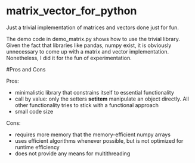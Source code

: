 # matrix_vector_for_python
Just a trivial implementation of matrices and vectors done just for fun.

The demo code in demo_matrix.py shows how to use the trivial library. Given the fact that libraries like pandas, numpy exist, it is obviously unnecessary to come up with a matrix and vector implementation. Nonetheless, I did it for the fun of experimentation.


#Pros and Cons

Pros:

+ minimalistic library that constrains itself to essential functionality
+ call by value: only the setters __setitem__ manipulate an object directly. All other functionality tries to stick with a functional approach
+ small code size

Cons:

+ requires more memory that the memory-efficient numpy arrays
+ uses efficient algorithms whenever possible, but is not optimized for runtime efficiency
+ does not provide any means for multithreading
